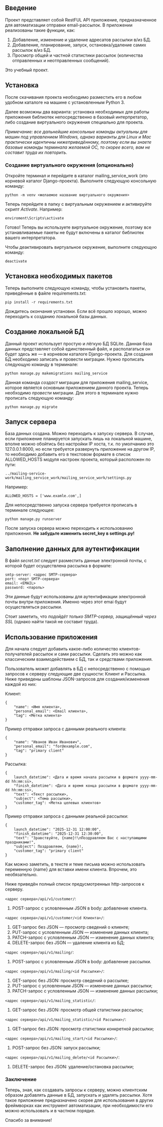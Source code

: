 ## Введение

Проект представляет собой RestFUL API приложение, предназначенное для автоматизации отправки email-рассылок. В приложении реализованы такие функции, как:

1. Добавление, изменение и удаление адресатов рассылки в/из БД.
2. Добавление, планирование, запуск, остановка/удаление самих рассылок в/из БД.
3. Просмотр общей и частной статистики рассылок (количества отправленных и неотправленных сообщений).

Это учебный проект.

## Установка

После скачивания проекта необходимо разместить его в любом удобном каталоге на машине с установленным Python 3.

Далее возможны два варианта: установка необходимых для работы приложения библиотек непосредственно в базовый интерпретатор, либо создание виртуального окружения специально для проекта.

_Примечание: все дальнейшие консольные команды актуальны для машин под управлением Windows, однако варианты для Linux и Mac практически идентичны нижеприведённому, поэтому если вы знаете базовые команды терминала желаемой ОС, то скорее всего, вам не составит труда их повторить._

### Создание виртуального окружения (опционально)

Откройте терминал и перейдите в каталог mailing_service_work (это корневой каталог Django-проекта). Выполните следующую консольную команду:

    python -m venv <желаемое название виртуального окружения>

Теперь перейдите в папку с виртуальным окружением и активируйте скрипт _Activate_. Например:

    enviroment\Scripts\activate

Готово! Теперь вы используете виртуальное окружение, поэтому все устанавливаемые пакеты не будут включены в каталог библиотек вашего интерпретатора.

Чтобы деактивировать виртуальное окружение, выполните следующую команду:

    deactivate

## Установка необходимых пакетов

Теперь выполните следующую команду, чтобы установить пакеты, приведённые в файле requirements.txt:

    pip install -r requirements.txt

Дождитесь окончания установки. Если всё прошло хорошо, можно переходить к созданию локальной базы данных.

## Создание локальной БД

Данный проект использует простую и лёгкую БД SQLite. Данная база данных представляет собой единственный файл, и располагаться он будет здесь же — в корневом каталоге Django-проекта. Для создания БД необходимо записать и провести миграции. Нужно прописать следующую команду в терминале:

    python manage.py makemigrations mailing_service

Данная команда _создаст_ миграции для приложения mailing_service, которое является основным приложением данного проекта. Теперь необходимо _провести_ миграции. Для этого в терминале нужно прописать следующую команду:

    python manage.py migrate

## Запуск сервера

База данных создана. Можно переходить к запуску сервера. В случае, если приложение планируется запускать лишь на локальной машине, вполне можно обойтись без настройки IP хоста, т.к. по умолчанию это 127.0.0.1:8000, но если требуется развернуть приложение на другом IP, то необходимо добавить его в текстовом формате в список ALLOWED_HOSTS модуля настроек проекта, который расположен по пути:

    ../mailing-service-work/mailing_service_work/mailing_service_work/settings.py

Например:

    ALLOWED_HOSTS = ['www.examle.com',]

Для непосредственно запуска сервера требуется прописать в терминале следующее:

    python manage.py runserver

После запуска сервера можно переходить к использованию приложения. **Не забудьте изменить secret_key в settings.py!**

## Заполнение данных для аутентификации

В файл _secret.txt_ следует разместить данные электронной почты, с которой будет осуществлена рассылка в формате:

    smtp-server: <адрес SMTP-сервера>
    port: <порт SMTP-сервера>
    email: <EMAIL>
    password: <пароль>

Эти данные будут использованы для аутентификации электронной почты внутри приложения. Именно через этот emai будут осуществляться рассылки.

Стоит заметить, что _подойдёт только SMTP-сервер, защищённый через SSL_ (однако найти такой не составит труда).

## Использование приложения

Для начала следует добавить какое-либо количество клиентов-получателей рассылок и сами рассылки. Сделать это можно как классическим взаимодействием с БД, так и средствами приложения.

Пользователь может добавлять в БД с непосредственно с помощью запросов к серверу следующие две сущности: Клиент и Рассылка. Ниже приведены шаблоны JSON-запросов для создания/изменения каждой из них:

Клиент:

    {
        "name": <Имя клиента>,
        "personal_email": <Email клиента>,
        "tag": <Метка клиента>
    }

Пример отправки запроса с данными реального клиента:

    {
        "name": "Иванов Иван Иванович",
        "personal_email": "for@example.com",
        "tag": "primary client"
    }

Рассылка:

    {
        launch_datetime": <Дата и время начала рассылки в формате yyyy-mm-dd hh:mm:ss>,
        "finish_datetime": <Дата и время конца рассылки в формате yyyy-mm-dd hh:mm:ss>,
        "text": <Текст рассылки>,
        "subject": <Тема рассылки>,
        "customer_tag": <Метка целевых клиентов>
    }

Пример отправки запроса с данными реальной рассылки:

    {
        launch_datetime": "2025-12-31 12:00:00",
        "finish_datetime": "2025-12-31 12:30:00",
        "text": "Зравствуйте, {name}!\nПоздравляем Вас с наступающими праздниками!",
        "subject": Поздравляем, {name}!,
        "customer_tag": "primary client"
    }

Как можно заметить, в тексте и теме письма можно использовать переменную {name} для вставки имени клиента. Впрочем, это необязательно.

Ниже приведён полный список предусмотренных http-запросов к серверу.

```<адрес сервера>/api/v1/customer/```:
1. POST-запрос с условленным JSON в body: добавление клиента.

```<адрес сервера>/api/v1/customer/<id Клиента>/```:
1. GET-запрос без JSON — просмотр сведений о клиенте;
2. PUT-запрос с условленным JSON — изменение данных клиента;
3. PATCH-запрос с условленным JSON — изменение данных клиента;
4. DELETE-запрос без JSON — удаление клиента из БД;

```<адрес сервера>/api/v1/mailing/```:
1. POST-запрос с условленным JSON в body: добавление рассылки.

```<адрес сервера>/api/v1/mailing/<id Рассылки>/```:
1. GET-запрос без JSON: просмотр сведений о рассылке;
2. PUT-запрос с условленным JSON — изменение данных рассылки;
3. PATCH-запрос с условленным JSON — изменение данных рассылки;

```<адрес сервера>/api/v1/mailing_statistic/```:
1. GET-запрос без JSON: просмотр общей статистики рассылок;

```<адрес сервера>/api/v1/mailing_statistic/<id Рассылки>/```:
1. GET-запрос без JSON: просмотр статистики конкретной рассылки;

```<адрес сервера>/api/v1/mailing_start/<id Рассылки>/```:
1. POST-запрос без JSON: запуск рассылки;

```<адрес сервера>/api/v1/mailing_delete/<id Рассылки>/```:
1. DELETE-запрос без JSON: удаление/остановка рассылки;

### Заключение

Теперь, зная, как создавать запросы к серверу, можно клиентским образом добавлять данные в БД, запускать и удалять рассылки. Хотя такое приложение предназначено скорее для использования в других фреймворках как инструмент автоматизации, при необходимости его можно использовать и в частном порядке.

Спасибо за внимание!
